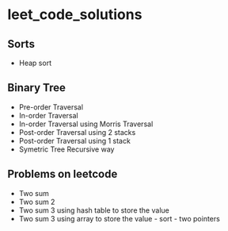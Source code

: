 # leet_code_solutions

## Sorts
- Heap sort

## Binary Tree
- Pre-order Traversal
- In-order Traversal
- In-order Traversal using Morris Traversal
- Post-order Traversal using 2 stacks
- Post-order Traversal using 1 stack
- Symetric Tree Recursive way

## Problems on leetcode
- Two sum
- Two sum 2
- Two sum 3 using hash table to store the value
- Two sum 3 using array to store the value - sort - two pointers
